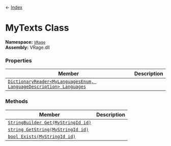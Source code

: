 ← [Index](index)
# MyTexts Class
**Namespace:** [`VRage`](VRage)  
**Assembly:** VRage.dll  
### Properties
|Member|Description|
|---|---|
|[`DictionaryReader<MyLanguagesEnum, LanguageDescription> Languages`](VRage.Languages)||
### Methods
|Member|Description|
|---|---|
|[`StringBuilder Get(MyStringId id)`](VRage.Get)||
|[`string GetString(MyStringId id)`](VRage.GetString)||
|[`bool Exists(MyStringId id)`](VRage.Exists)||
